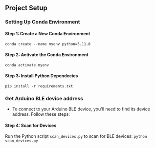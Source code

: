 ## Project Setup

### Setting Up Conda Environment

#### Step 1: Create a New Conda Environment
```conda create --name myenv python=3.11.8```

#### Step 2: Activate the Conda Environment
```conda activate myenv```

#### Step 3: Install Python Dependecies
```pip install -r requirements.txt```


### Get Arduino BLE device address
- To connect to your Arduino BLE device, you'll need to find its device address. Follow these steps:

#### Step 4: Scan for Devices
Run the Python script `scan_devices.py` to scan for BLE devices:
```python scan_devices.py```

